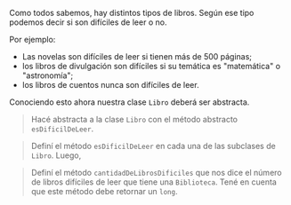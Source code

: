 Como todos sabemos, hay distintos tipos de libros. Según ese tipo podemos decir si son difíciles de leer o no.

Por ejemplo:

* Las novelas son difíciles de leer si tienen más de 500 páginas;
* los libros de divulgación son difíciles si su temática es "matemática" o "astronomía";
* los libros de cuentos nunca son difíciles de leer.

Conociendo esto ahora nuestra clase `Libro` deberá ser abstracta.

> Hacé abstracta a la clase `Libro` con el método abstracto `esDificilDeLeer`.

> Definí el método `esDificilDeLeer` en cada una de las subclases de `Libro`. Luego, 

> Definí el método `cantidadDeLibrosDificiles` que nos dice el número de libros difíciles de leer que tiene una `Biblioteca`. Tené en cuenta que este método debe retornar un `long`.